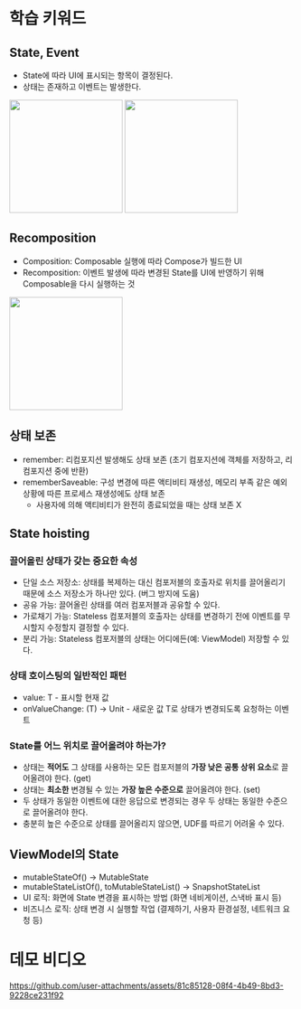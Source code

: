 # 학습 키워드 

## State, Event

- State에 따라 UI에 표시되는 항목이 결정된다.
- 상태는 존재하고 이벤트는 발생한다.

<img width="200" src="https://github.com/user-attachments/assets/c8693df0-5132-42dc-afd2-6008738d16af"/>
<img height="200" src="https://github.com/user-attachments/assets/405d77cf-4dbe-48aa-bc5c-6cf4f17828c0"/>

## Recomposition

- Composition: Composable 실행에 따라 Compose가 빌드한 UI
- Recomposition: 이벤트 발생에 따라 변경된 State를 UI에 반영하기 위해 Composable을 다시 실행하는 것

<img height="200" src="https://github.com/user-attachments/assets/b53dfeee-23f3-49f4-bb26-fe0415a444bd"/>

## 상태 보존

- remember: 리컴포지션 발생해도 상태 보존 (초기 컴포지션에 객체를 저장하고, 리컴포지션 중에 반환) 
- rememberSaveable: 구성 변경에 따른 액티비티 재생성, 메모리 부족 같은 예외 상황에 따른 프로세스 재생성에도 상태 보존
  - 사용자에 의해 액티비티가 완전히 종료되었을 때는 상태 보존 X 

## State hoisting

### 끌어올린 상태가 갖는 중요한 속성
* 단일 소스 저장소: 상태를 복제하는 대신 컴포저블의 호출자로 위치를 끌어올리기 때문에 소스 저장소가 하나만 있다. (버그 방지에 도움)
* 공유 가능: 끌어올린 상태를 여러 컴포저블과 공유할 수 있다.
* 가로채기 가능: Stateless 컴포저블의 호출자는 상태를 변경하기 전에 이벤트를 무시할지 수정할지 결정할 수 있다.
* 분리 가능: Stateless 컴포저블의 상태는 어디에든(예: ViewModel) 저장할 수 있다.

### 상태 호이스팅의 일반적인 패턴
* value: T - 표시할 현재 값
* onValueChange: (T) -> Unit - 새로운 값 T로 상태가 변경되도록 요청하는 이벤트

### State를 어느 위치로 끌어올려야 하는가?

* 상태는 **적어도** 그 상태를 사용하는 모든 컴포저블의 **가장 낮은 공통 상위 요소**로 끌어올려야 한다. (get)
* 상태는 **최소한** 변경될 수 있는 **가장 높은 수준으로** 끌어올려야 한다. (set)
* 두 상태가 동일한 이벤트에 대한 응답으로 변경되는 경우 두 상태는 동일한 수준으로 끌어올려야 한다.
* 충분히 높은 수준으로 상태를 끌어올리지 않으면, UDF를 따르기 어려울 수 있다.

## ViewModel의 State

* mutableStateOf() -> MutableState<T>
* mutableStateListOf(), toMutableStateList() -> SnapshotStateList<T>
* UI 로직: 화면에 State 변경을 표시하는 방법 (화면 네비게이션, 스낵바 표시 등)
* 비즈니스 로직: 상태 변경 시 실행할 작업 (결제하기, 사용자 환경설정, 네트워크 요청 등)

# 데모 비디오

https://github.com/user-attachments/assets/81c85128-08f4-4b49-8bd3-9228ce231f92

